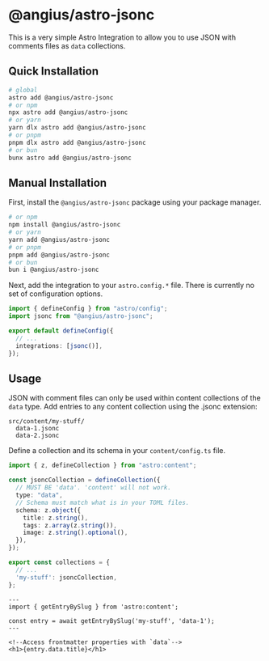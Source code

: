# @angius/astro-jsonc

This is a very simple Astro Integration to allow you to use JSON with comments files as `data` collections.

## Quick Installation

```sh
# global
astro add @angius/astro-jsonc
# or npm
npx astro add @angius/astro-jsonc
# or yarn
yarn dlx astro add @angius/astro-jsonc
# or pnpm
pnpm dlx astro add @angius/astro-jsonc
# or bun
bunx astro add @angius/astro-jsonc
```

## Manual Installation

First, install the `@angius/astro-jsonc` package using your package manager.

```sh
# or npm
npm install @angius/astro-jsonc
# or yarn
yarn add @angius/astro-jsonc
# or pnpm
pnpm add @angius/astro-jsonc
# or bun
bun i @angius/astro-jsonc
```

Next, add the integration to your `astro.config.*` file. There is currently no set of configuration options.

```typescript
import { defineConfig } from "astro/config";
import jsonc from "@angius/astro-jsonc";

export default defineConfig({
  // ...
  integrations: [jsonc()],
});
```

## Usage

JSON with comment files can only be used within content collections of the `data` type. Add entries to any content collection using the .jsonc extension:

```
src/content/my-stuff/
  data-1.jsonc
  data-2.jsonc
```

Define a collection and its schema in your `content/config.ts` file.

```typescript
import { z, defineCollection } from "astro:content";

const jsoncCollection = defineCollection({
  // MUST BE 'data'. 'content' will not work.
  type: "data",
  // Schema must match what is in your TOML files.
  schema: z.object({
    title: z.string(),
    tags: z.array(z.string()),
    image: z.string().optional(),
  }),
});

export const collections = {
  // ...
  'my-stuff': jsoncCollection,
};
```

```astro
---
import { getEntryBySlug } from 'astro:content';

const entry = await getEntryBySlug('my-stuff', 'data-1');
---

<!--Access frontmatter properties with `data`-->
<h1>{entry.data.title}</h1>
```
